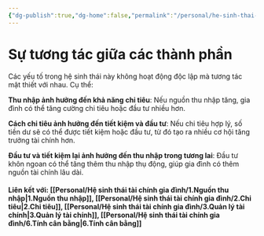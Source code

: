 ```yaml
---
{"dg-publish":true,"dg-home":false,"permalink":"/personal/he-sinh-thai-tai-chinh-gia-dinh/4-su-tuong-tac/","dgPassFrontmatter":true,"noteIcon":"","updated":"2025-01-14T22:16:53.315+07:00"}
---
```


# Sự tương tác giữa các thành phần


Các yếu tố trong hệ sinh thái này không hoạt động độc lập mà tương tác mật thiết với nhau. Cụ thể:

**Thu nhập ảnh hưởng đến khả năng chi tiêu**: Nếu nguồn thu nhập tăng, gia đình có thể tăng cường chi tiêu hoặc đầu tư nhiều hơn.

**Cách chi tiêu ảnh hưởng đến tiết kiệm và đầu tư**: Nếu chi tiêu hợp lý, số tiền dư sẽ có thể được tiết kiệm hoặc đầu tư, từ đó tạo ra nhiều cơ hội tăng trưởng tài chính hơn.

**Đầu tư và tiết kiệm lại ảnh hưởng đến thu nhập trong tương lai**: Đầu tư khôn ngoan có thể tăng thêm thu nhập thụ động, giúp gia đình có thêm nguồn tài chính lâu dài.
#### Liên kết với: [[Personal/Hệ sinh thái tài chính gia đình/1.Nguồn thu nhập\|1.Nguồn thu nhập]], [[Personal/Hệ sinh thái tài chính gia đình/2.Chi tiêu\|2.Chi tiêu]], [[Personal/Hệ sinh thái tài chính gia đình/3.Quản lý tài chính\|3.Quản lý tài chính]], [[Personal/Hệ sinh thái tài chính gia đình/6.Tính cân bằng\|6.Tính cân bằng]]